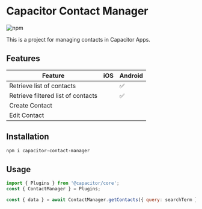 # Capacitor Contact Manager

![npm](https://img.shields.io/npm/v/capacitor-contact-manager)

This is a project for managing contacts in Capacitor Apps.

## Features

| Feature                            | iOS | Android |
|------------------------------------|-----|---------|
| Retrieve list of contacts          |     | ✅       |
| Retrieve filtered list of contacts |     | ✅       |
| Create Contact                     |     |         |
| Edit Contact                       |     |         |

## Installation
``` bash
npm i capacitor-contact-manager
```

## Usage

``` javascript
import { Plugins } from '@capacitor/core';
const { ContactManager } = Plugins;

const { data } = await ContactManager.getContacts({ query: searchTerm });

```